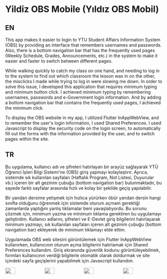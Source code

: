 # Yildiz OBS Mobile (Yıldız OBS Mobil)

## EN

This app makes it easier to login to YTU Student Affairs Information System (OBS) by providing an interface that remembers usernames and passwords. Also, there is a bottom navigation bar that has the frequently used pages (Weekly Schedule, Grades, Announcements, etc.) in the system to make it easier and faster to switch between different pages.

While walking quickly to catch my class on one hand, and needing to log in to the system to find out which classroom the lesson was in on the other, the misclicks I made while trying to log in were slowing me down. In order to solve this issue, I developed this application that requires minimum typing and minimum button click. I achieved minimum typing by remembering usernames, passwords and e-Government login information. And by adding a bottom navigation bar that contains the frequently used pages, I achieved the minimum click. 

To display the OBS website in my app, I utilized Flutter InAppWebView, and to remember the user's login information, I used Shared Preferences. I used Javascript to display the security code on the login screen, to automatically fill out the forms with the information provided by the user, and to switch pages within the site.

## TR

Bu uygulama, kullanıcı adı ve şifreleri hatırlayan bir arayüz sağlayarak YTÜ Öğrenci İşleri Bilgi Sistemi'ne (OBS) giriş yapmayı kolaylaştırır. Ayrıca, sistemde sık kullanılan sayfaları (Haftalık Program, Not Listesi, Duyurular vb.) içeren bir alt gezinim çubuğu (bottom navigation bar) bulunmaktadır, bu sayede farklı sayfalar arasında hızlı ve kolay bir şekilde geçiş yapılabilir.

Bir yandan dersime yetişmek için hızlıca yürürken öbür yandan dersin hangi sınıfta olduğunu öğrenmek için sistemde oturum açmam gerektiği zamanlarda yaptığım yanlış tıklamalar beni yavaşlatıyordu. Bu sorunu çözmek için, minimum yazma ve minimum tıklama gerektiren bu uygulamayı geliştirdim. Kullanıcı adlarını, şifreleri ve E-Devlet giriş bilgilerini hatırlayarak minimum yazmayı, sık kullanılan sayfaları içeren alt gezinim çubuğu (bottom navigation bar) ekleyerek de minimum tıklamayı elde ettim.

Uygulamada OBS web sitesini görüntülemek için Flutter InAppWebView kullanırken, kullanıcının oturum açma bilgilerini hatırlamak için Shared Preferences kullandım. Giriş ekranında güvenlik kodunu görüntüleyebilmek, formları kullanıcının verdiği bilgilerle otomatik olarak doldurmak ve site içindeki sayfa geçişlerini yapabilmek için Javascript kullandım.

<div style="display:flex; flex-direction: row; justify-content: center; align-items: center">
  <img src="https://user-images.githubusercontent.com/118119029/219957843-8af2dc37-28b3-448f-9297-f3c0ef3a53f1.png" alt="" style="width: 25%;">
  <img src="https://user-images.githubusercontent.com/118119029/219957854-5240496b-b159-4287-a8c1-f22cc6aac45a.png" alt="" style="width: 25%;">
  <img src="https://user-images.githubusercontent.com/118119029/219957857-562791ab-5be7-4ed2-a8dc-0ae176ae35f4.png" alt="" style="width: 25%;">
  <img src="https://user-images.githubusercontent.com/118119029/219957861-9404719a-2bfa-41ef-b7fc-0d20b875bc97.png" alt="" style="width: 25%;">
</div>
